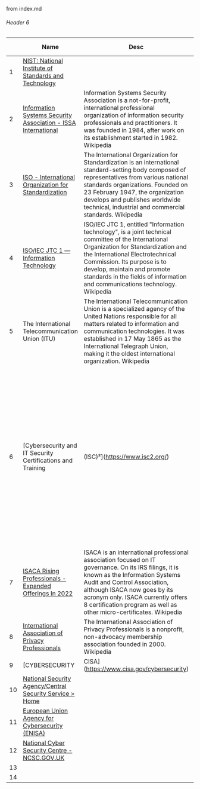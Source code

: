 

from index.md



###### Header 6

|    | Name                                                                                                                | Desc                                                                                                                                                                                                                                                                                                                      | Founded | HQ                                       | Known for | URL |
| -- | ------------------------------------------------------------------------------------------------------------------- | ------------------------------------------------------------------------------------------------------------------------------------------------------------------------------------------------------------------------------------------------------------------------------------------------------------------------- | ------- | ---------------------------------------- | --------- | --- |
| 1  | [NIST: National Institute of Standards and Technology](https://www.nist.gov/)                                       |                                                                                                                                                                                                                                                                                                                           |         |                                          |           |     |
| 2  | [Information Systems Security Association - ISSA International](https://www.issa.org/)                              | Information Systems Security Association is a not-for-profit, international professional organization of information security professionals and practitioners. It was founded in 1984, after work on its establishment started in 1982. Wikipedia                                                                         | 1984    | Vienna                                   |           |     |
| 3  | [ISO - International Organization for Standardization](https://www.iso.org/home.html)                               | The International Organization for Standardization is an international standard-setting body composed of representatives from various national standards organizations. Founded on 23 February 1947, the organization develops and publishes worldwide technical, industrial and commercial standards. Wikipedia          |         | Geneva                                   |           |     |
| 4  | [ISO/IEC JTC 1 — Information Technology](https://www.iso.org/isoiec-jtc-1.html)                                     | ISO/IEC JTC 1, entitled "Information technology", is a joint technical committee of the International Organization for Standardization and the International Electrotechnical Commission. Its purpose is to develop, maintain and promote standards in the fields of information and communications technology. Wikipedia | 1987    | Geneva                                   |           |     |
| 5  | The International Telecommunication Union (ITU)                                                                     | The International Telecommunication Union is a specialized agency of the United Nations responsible for all matters related to information and communication technologies. It was established in 17 May 1865 as the International Telegraph Union, making it the oldest international organization. Wikipedia             | 1865    | Geneva                                   |           |     |
| 6  | [Cybersecurity and IT Security Certifications and Training | (ISC)²](https://www.isc2.org/)                         | The International Information System Security Certification Consortium, or (ISC)², is a non-profit organization which specializes in training and certifications for cybersecurity professionals. It has been described as the "world's largest IT security organization". Wikipedia                                      | 1989    |                                          |           |     |
| 7  | [ISACA Rising Professionals - Expanded Offerings In 2022](https://www.isaca.org/membership/professional-membership) | ISACA is an international professional association focused on IT governance. On its IRS filings, it is known as the Information Systems Audit and Control Association, although ISACA now goes by its acronym only. ISACA currently offers 8 certification program as well as other micro-certificates. Wikipedia         | 1969    |                                          |           |     |
| 8  | [International Association of Privacy Professionals](https://iapp.org/)                                             | The International Association of Privacy Professionals is a nonprofit, non-advocacy membership association founded in 2000. Wikipedia                                                                                                                                                                                     | 2000    | Portsmouth, New Hampshire, United States |           |     |
| 9  | [CYBERSECURITY | CISA](https://www.cisa.gov/cybersecurity)                                                          |                                                                                                                                                                                                                                                                                                                           |         |                                          |           |     |
| 10 | [National Security Agency/Central Security Service > Home](https://www.nsa.gov/)                                    |                                                                                                                                                                                                                                                                                                                           |         |                                          |           |     |
| 11 | [European Union Agency for Cybersecurity (ENISA)](https://www.enisa.europa.eu/)                                     |                                                                                                                                                                                                                                                                                                                           |         |                                          |           |     |
| 12 | [National Cyber Security Centre - NCSC.GOV.UK](https://www.ncsc.gov.uk/)                                            |                                                                                                                                                                                                                                                                                                                           |         |                                          |           |     |
| 13 |                                                                                                                     |                                                                                                                                                                                                                                                                                                                           |         |                                          |           |     |
| 14 |                                                                                                                     |                                                                                                                                                                                                                                                                                                                           |         |                                          |           |
